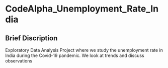 # CodeAlpha_Unemployment_Rate_India
## Brief Discription
Exploratory Data Analysis Project where we study the unemployment rate in India during the Covid-19 pandemic. We look at trends and discuss observations

